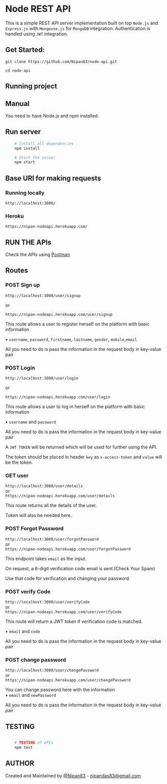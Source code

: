 # Node REST API

This is a simple REST API server implementation built on top `Node.js` and `Express.js` with `Mongoose.js` for `MongoDB` integration. Authentication is handled using `JWT` integration.

## Get Started:

`git clone https://github.com/Nipan83/node-api.git`

`cd node-api`

## Running project

## Manual

You need to have Node.js and npm installed.

## Run server

```sh
	# Install all dependencies
	npm install

	# Start the server
	npm start

```

## Base URI for making requests

### Running locally

`http://localhost:3000/`

### Heroku 

`https://nipan-nodeapi.herokuapp.com/`

## RUN THE APIs

Check the APIs using [Postman](https://chrome.google.com/webstore/detail/postman/fhbjgbiflinjbdggehcddcbncdddomop)

## Routes

### POST Sign up

`http://localhost:3000/user/signup` <br />

or <br />

`https://nipan-nodeapi.herokuapp.com/user/signup`

This route allows a user to register herself on the platform with basic information <br />

▪ `username`, `password`, `firstname`, `lastname`, `gender`, `mobile`,`email` <br />

All you need to do is pass the information in the request body in key-value pair 


### POST Login

`http://localhost:3000/user/login` <br />

or <br />

`https://nipan-nodeapi.herokuapp.com/user/login` <br />

This route allows a user to log in herself on the platform with basic information <br />

▪ `username` and `password` <br />

All you need to do is pass the information in the request body in key-value pair 

A `JWT TOKEN` will be returned which will be used for further using the API.

The token should be placed in header `key` as `x-access-token` and `value` will be the token.

### GET user

`http://localhost:3000/user/details` <br />
or <br />
`https://nipan-nodeapi.herokuapp.com/user/details`<br />

This route returns all the details of the user.

Token will also be needed here.

### POST Forgot Password

`http://localhost:3000/user/forgotPassword` <br />
or <br />
`https://nipan-nodeapi.herokuapp.com/user/forgotPassword` <br />

 This endpoint takes `email` as the input. 

On request, a 6-digit verification code email is sent.(Check Your Spam)

Use that code for verification and changing your password.




### POST verify Code

`http://localhost:3000/user/verifyCode`<br />
or <br />
`https://nipan-nodeapi.herokuapp.com/user/verifyCode`<br />

This route will return a JWT token if verification code is matched.<br />

▪ `email` and `code` <br />

All you need to do is pass the information in the request body in key-value pair


### POST change password

`http://localhost:3000/user/changePassword` <br />
or <br />
`https://nipan-nodeapi.herokuapp.com/user/changePassword` <br />

You can change password here with the information <br />
▪ `email` and `newPassword` <br />

All you need to do is pass the information in the request body in key-value pair 




## TESTING

```sh

	# TESTING of APIs
	npm test

```


## AUTHOR

Created and Maintained by [@Nipan83](https://github.com/Nipan83) - nipandas83@gmail.com

